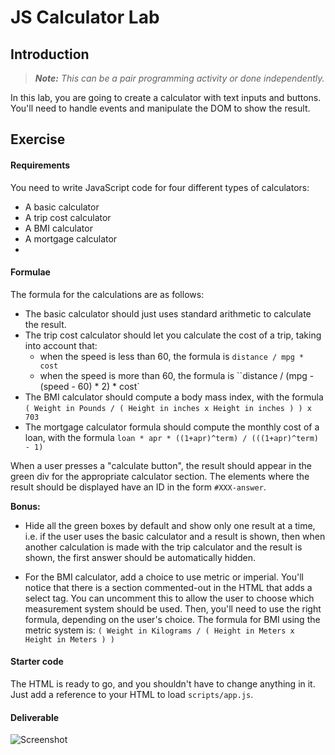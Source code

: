 # JS Calculator Lab

## Introduction

> ***Note:*** _This can be a pair programming activity or done independently._

In this lab, you are going to create a calculator with text inputs and buttons. You'll need to handle events and manipulate the DOM to show the result.

## Exercise

#### Requirements

You need to write JavaScript code for four different types of calculators:

- A basic calculator
- A trip cost calculator
- A BMI calculator
- A mortgage calculator
-
#### Formulae

The formula for the calculations are as follows:

* The basic calculator should just uses standard arithmetic to calculate the result.
* The trip cost calculator should let you calculate the cost of a trip, taking into account that:
  - when the speed is less than 60, the formula is `distance / mpg * cost`  
  - when the speed is more than 60, the formula is ``distance / (mpg - (speed - 60) * 2) * cost`
* The BMI calculator should compute a body mass index, with the formula `( Weight in Pounds / ( Height in inches x Height in inches ) ) x 703`
* The mortgage calculator formula should compute the monthly cost of a loan, with the formula `loan * apr * ((1+apr)^term) / (((1+apr)^term) - 1)`

When a user presses a "calculate button", the result should appear in the green div for the appropriate calculator section. The elements where the result should be displayed have an ID in the form `#XXX-answer`.

**Bonus:**

- Hide all the green boxes by default and show only one result at a time, i.e. if the user uses the basic calculator and a result is shown, then when another calculation is made with the trip calculator and the result is shown, the first answer should be automatically hidden.

- For the BMI calculator, add a choice to use metric or imperial. You'll notice that there is a section commented-out in the HTML that adds a select tag. You can uncomment this to allow the user to choose which measurement system should be used. Then, you'll need to use the right formula, depending on the user's choice. The formula for BMI using the metric system is: `( Weight in Kilograms / ( Height in Meters x Height in Meters ) )`

#### Starter code

The HTML is ready to go, and you shouldn't have to change anything in it. Just add a reference to your HTML to load `scripts/app.js`.

#### Deliverable

![Screenshot](http://s6.postimg.org/fgnh12ny9/Screen_Shot_2015_08_25_at_13_30_51.png)
